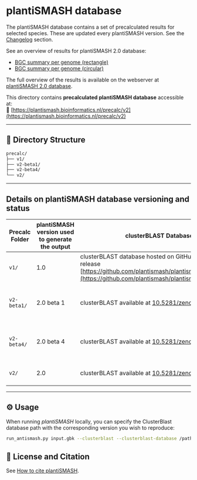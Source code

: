 # plantiSMASH database

The plantiSMASH database contains a set of precalculated results for selected species. These are updated every plantiSMASH version. See the [Changelog](../changelog/index.md) section. 

See an overview of results for plantiSMASH 2.0 database:

- [BGC summary per genome (rectangle)](../assets/images/v2.1_Oct2025_bgccount_spe_rectangle.pdf)
- [BGC summary per genome (circular)](../assets/images/v2.1_Oct2025_bgccount_spe_circ.pdf)

The full overview of the results is available on the webserver at [plantiSMASH 2.0 database](https://plantismash.bioinformatics.nl/precalc/v2/). 

This directory contains **precalculated plantiSMASH database** accessible at:  
🔗 [https://plantismash.bioinformatics.nl/precalc/v2](https://plantismash.bioinformatics.nl/precalc/v2)

---

## 📁 Directory Structure

```bash
precalc/
├── v1/
├── v2-beta1/
├── v2-beta4/
└── v2/
```

---

## Details on plantiSMASH database versioning and status 

| Precalc Folder | plantiSMASH version used to generate the output | clusterBLAST Database used | Public Release Date | Nr. of genomes | Notes | Status (Public or Archived) | 
|----------------|---------------------|------------------------|--------------|--------------|-------------|--------|
| `v1/` | 1.0 | clusterBLAST database hosted on GitHub plantiSMASH 1.0 release [https://github.com/plantismash/plantismash/releases/tag/1.0](https://github.com/plantismash/plantismash/releases/tag/1.0) | DATE | 49 | Coexpress module results available in Arabidopsis thaliana [https://plantismash.bioinformatics.nl/precalc/v1/Arabidopsis_thaliana/](https://plantismash.bioinformatics.nl/precalc/v1/Arabidopsis_thaliana/) | Public in the plantiSMASH database [https://plantismash.bioinformatics.nl/precalc/v1](https://plantismash.bioinformatics.nl/precalc/v1) | 
| `v2-beta1/` | 2.0 beta 1 | clusterBLAST available at [10.5281/zenodo.16927685](https://zenodo.org/records/16927685) | DATE | 387 | NOTES | Public in the plantiSMASH database [https://plantismash.bioinformatics.nl/precalc/v2-beta1](https://plantismash.bioinformatics.nl/precalc/v2-beta1) |
| `v2-beta4/` | 2.0 beta 4 | clusterBLAST available at [10.5281/zenodo.17178066](https://zenodo.org/records/17178066) | DATE | 387 | NOTES | Public in the plantiSMASH database [https://plantismash.bioinformatics.nl/precalc/v2-beta4](https://plantismash.bioinformatics.nl/precalc/v2-beta4) |
| `v2/` | 2.0 | clusterBLAST available at [10.5281/zenodo.17396002](https://zenodo.org/records/17396002) | Public stable release | 430 | [TFBS module results](https://plantismash.bioinformatics.nl/precalc/v2/tfbs-finder/) available in Arabidopsis thaliana for 1*10-4 p-value  and 500 bp window scanning size. | Public in the plantiSMASH database [https://plantismash.bioinformatics.nl/precalc/v2](https://plantismash.bioinformatics.nl/precalc/v2)  | 

---

## ⚙️ Usage

When running *plantiSMASH* locally, you can specify the ClusterBlast database path with the corresponding version you wish to reproduce:

```bash
run_antismash.py input.gbk --clusterblast --clusterblast-database /path/to/precalc/clusterblastdb/
```


## 📄 License and Citation

See [How to cite plantiSMASH](https://plantismash.github.io/documentation/about/#how-to-cite). 

